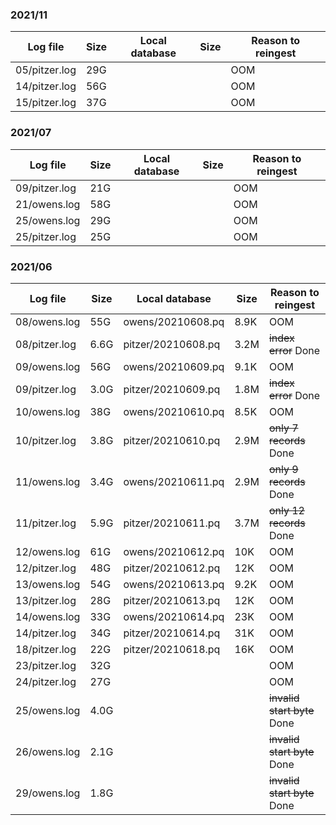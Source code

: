 ### 2021/11
| Log file | Size | Local database | Size | Reason to reingest |
| -------- | ---- | -------------- | ---- | ------------------ |
| 05/pitzer.log  | 29G | | | OOM |
| 14/pitzer.log  | 56G | | | OOM | 
| 15/pitzer.log  | 37G | | | OOM | 



### 2021/07
| Log file | Size | Local database | Size | Reason to reingest |
| -------- | ---- | -------------- | ---- | ------------------ |
| 09/pitzer.log  | 21G | | | OOM | 
| 21/owens.log   | 58G | | | OOM | 
| 25/owens.log   | 29G | | | OOM |
| 25/pitzer.log  | 25G | | | OOM |


### 2021/06
| Log file | Size | Local database | Size | Reason to reingest |
| -------- | ---- | -------------- | ---- | ------------------ |
| 08/owens.log  | 55G 	| owens/20210608.pq  | 8.9K | OOM | 
| 08/pitzer.log | 6.6G  | pitzer/20210608.pq | 3.2M | ~~index error~~ Done |
| 09/owens.log  | 56G   | owens/20210609.pq  | 9.1K | OOM |
| 09/pitzer.log | 3.0G  | pitzer/20210609.pq | 1.8M | ~~index error~~ Done |
| 10/owens.log  | 38G   | owens/20210610.pq  | 8.5K | OOM |
| 10/pitzer.log | 3.8G  | pitzer/20210610.pq | 2.9M | ~~only 7 records~~ Done |
| 11/owens.log  | 3.4G  | owens/20210611.pq  | 2.9M | ~~only 9 records~~ Done |
| 11/pitzer.log | 5.9G  | pitzer/20210611.pq | 3.7M | ~~only 12 records~~ Done |
| 12/owens.log  | 61G   | owens/20210612.pq  | 10K  | OOM |
| 12/pitzer.log | 48G   | pitzer/20210612.pq | 12K  | OOM |
| 13/owens.log  | 54G   | owens/20210613.pq  | 9.2K | OOM |
| 13/pitzer.log | 28G   | pitzer/20210613.pq | 12K  | OOM |
| 14/owens.log  | 33G   | owens/20210614.pq  | 23K  | OOM |
| 14/pitzer.log | 34G   | pitzer/20210614.pq | 31K  | OOM |
| 18/pitzer.log | 22G   | pitzer/20210618.pq | 16K  | OOM |
| 23/pitzer.log | 32G   | | | OOM |
| 24/pitzer.log | 27G   | | | OOM |
| 25/owens.log  | 4.0G  | | | ~~invalid start byte~~ Done |
| 26/owens.log  | 2.1G  | | | ~~invalid start byte~~ Done |
| 29/owens.log  | 1.8G  | | | ~~invalid start byte~~ Done |
